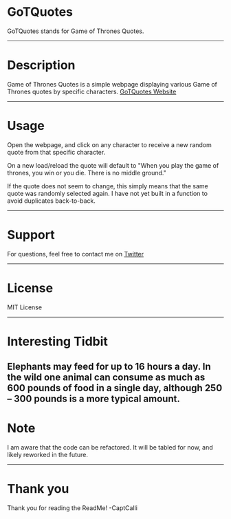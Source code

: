 # GoTQuotes

GoTQuotes stands for Game of Thrones Quotes. 

---

# Description

Game of Thrones Quotes is a simple webpage displaying various Game of Thrones quotes by specific characters. 
[GoTQuotes Website](https://captcalli.github.io/GoTQuotes/)

---

# Usage

Open the webpage, and click on any character to receive a new random quote from that specific character.

On a new load/reload the quote will default to "When you play the game of thrones, you win or you die. There is no middle ground."

If the quote does not seem to change, this simply means that the same quote was randomly selected again. I have not yet built in a function to avoid duplicates back-to-back.

---

# Support

For questions, feel free to contact me on [Twitter](https://twitter.com/captcalli)

---

# License

MIT License

---

# Interesting Tidbit
Elephants may feed for up to 16 hours a day. In the wild one animal can consume as much as 600 pounds of food in a single day, although 250 – 300 pounds is a more typical amount. 
---

# Note

I am aware that the code can be refactored. It will be tabled for now, and likely reworked in the future.

---

# Thank you

Thank you for reading the ReadMe!
-CaptCalli


